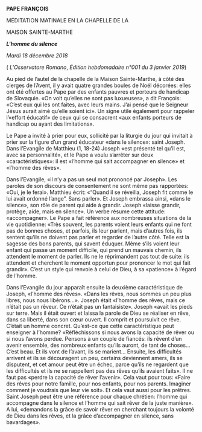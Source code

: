 **PAPE FRANÇOIS**

MÉDITATION MATINALE EN LA CHAPELLE DE LA

MAISON SAINTE-MARTHE

***L'homme du silence***

*Mardi 18 décembre 2018*

( *L'Osservatore Romano*, *Édition hebdomadaire n°001 du 3 janvier 2019*)

Au pied de l’autel de la chapelle de la Maison Sainte-Marthe, à côté des cierges de l’Avent, il y avait quatre grandes boules de Noël décorées: elles ont été offertes au Pape par des enfants pauvres et porteurs de handicap de Slovaquie. «On voit qu’elles ne sont pas luxueuses», a dit François: «C’est eux qui les ont faites, avec leurs mains. J’ai pensé que le Seigneur Jésus aurait aimé qu’elle soient ici». Un signe utile également pour rappeler l’«effort éducatif» de ceux qui se consacrent «aux enfants porteurs de handicap ou ayant des limitations».

Le Pape a invité à prier pour eux, sollicité par la liturgie du jour qui invitait à prier sur la figure d’un grand éducateur «dans le silence»: saint Joseph. Dans l’Evangile de Matthieu (1, 18-24) Joseph «est présenté tel qu’il est, avec sa personnalité», et le Pape a voulu s’arrêter sur deux «caractéristiques»: il est «l’homme qui sait accompagner en silence» et «l’homme des rêves».

Dans l’Evangile, «il n’y a pas un seul mot prononcé par Joseph». Les paroles de son discours de consentement ne sont même pas rapportées: «Oui, je le ferai». Matthieu écrit: «“Quand il se réveilla, Joseph fit comme le lui avait ordonné l’ange”. Sans parler». Et Joseph embrassa ainsi, «dans le silence», son rôle de parent qui aide à grandir. Joseph «laisse grandir, protège, aide, mais en silence». Un verbe résume cette attitude: «accompagner». Le Pape a fait référence aux nombreuses situations de la vie quotidienne: «Très souvent, les parents voient leurs enfants qui ne font pas de bonnes choses, et parfois, ils leur parlent, mais d’autres fois, ils sentent qu’ils ne doivent pas parler et regarder de l’autre côté. Telle est la sagesse des bons parents, qui savent éduquer. Même s’ils voient leur enfant qui passe un moment difficile, qui prend un mauvais chemin, ils attendent le moment de parler. Ils ne le réprimandent pas tout de suite: ils attendent et cherchent le moment opportun pour prononcer le mot qui fait grandir». C’est un style qui renvoie à celui de Dieu, à sa «patience» à l’égard de l’homme.

Dans l’Evangile du jour apparaît ensuite la deuxième caractéristique de Joseph, «l’homme des rêves». «Dans les rêves, nous sommes un peu plus libres, nous nous libérons...». Joseph était «l’homme des rêves, mais ce n’était pas un rêveur. Ce n’était pas un fantaisiste». Joseph «avait les pieds sur terre. Mais il était ouvert et laissa la parole de Dieu se réaliser en rêve, dans sa liberté, dans son cœur ouvert. Il comprit et poursuivit ce rêve. C’était un homme concret. Qu’est-ce que cette caractéristique peut enseigner à l’homme? «Réfléchissons si nous avons la capacité de rêver ou si nous l’avons perdue. Pensons à un couple de fiancés: ils rêvent d’un avenir ensemble, des nombreux enfants qu’ils auront, de tant de choses... C’est beau. Et ils vont de l’avant, ils se marient... Ensuite, les difficultés arrivent et ils se découragent un peu, certains deviennent amers, ils se disputent, et cet amour peut être un échec, parce qu’ils ne regardent que les difficultés et ils ne se rappellent pas des rêves qu’ils avaient faits». Il ne faut pas «perdre la capacité de rêver l’avenir». Cela vaut pour tous: «Faire des rêves pour notre famille, pour nos enfants, pour nos parents. Imaginer comment je voudrais que leur vie soit». Et cela vaut aussi pour les prêtres. Saint Joseph peut être une référence pour chaque chrétien: l’homme qui accompagne dans le silence et l’homme qui sait rêver de la juste manière». A lui, «demandons la grâce de savoir rêver en cherchant toujours la volonté de Dieu dans les rêves, et la grâce d’accompagner en silence, sans bavardages».